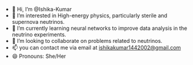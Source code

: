 - 👋 Hi, I’m @Ishika-Kumar
- 👀 I’m interested in High-energy physics, particularly sterile and supernova neutrinos.
- 🌱 I’m currently learning neural networks to improve data analysis in the neutrino experiments.
- 💞️ I’m looking to collaborate on problems related to neutrinos. 
- 📫 you can contact me via email at ishikakumar1442002@gmail.com
- 😄 Pronouns: She/Her

<!---
Ishika-Kumar/Ishika-Kumar is a ✨ special ✨ repository because its `README.md` (this file) appears on your GitHub profile.
You can click the Preview link to take a look at your changes.
--->
